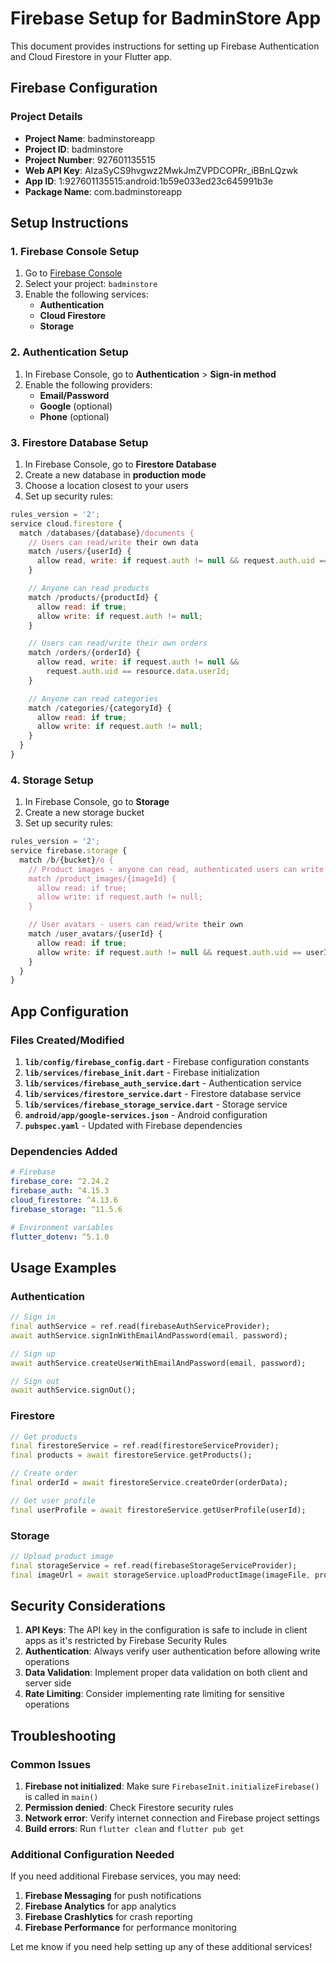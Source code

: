 # Firebase Setup for BadminStore App

This document provides instructions for setting up Firebase Authentication and Cloud Firestore in your Flutter app.

## Firebase Configuration

### Project Details

- **Project Name**: badminstoreapp
- **Project ID**: badminstore
- **Project Number**: 927601135515
- **Web API Key**: AIzaSyCS9hvgwz2MwkJmZVPDCOPRr_iBBnLQzwk
- **App ID**: 1:927601135515:android:1b59e033ed23c645991b3e
- **Package Name**: com.badminstoreapp

## Setup Instructions

### 1. Firebase Console Setup

1. Go to [Firebase Console](https://console.firebase.google.com/)
2. Select your project: `badminstore`
3. Enable the following services:
   - **Authentication**
   - **Cloud Firestore**
   - **Storage**

### 2. Authentication Setup

1. In Firebase Console, go to **Authentication** > **Sign-in method**
2. Enable the following providers:
   - **Email/Password**
   - **Google** (optional)
   - **Phone** (optional)

### 3. Firestore Database Setup

1. In Firebase Console, go to **Firestore Database**
2. Create a new database in **production mode**
3. Choose a location closest to your users
4. Set up security rules:

```javascript
rules_version = '2';
service cloud.firestore {
  match /databases/{database}/documents {
    // Users can read/write their own data
    match /users/{userId} {
      allow read, write: if request.auth != null && request.auth.uid == userId;
    }

    // Anyone can read products
    match /products/{productId} {
      allow read: if true;
      allow write: if request.auth != null;
    }

    // Users can read/write their own orders
    match /orders/{orderId} {
      allow read, write: if request.auth != null &&
        request.auth.uid == resource.data.userId;
    }

    // Anyone can read categories
    match /categories/{categoryId} {
      allow read: if true;
      allow write: if request.auth != null;
    }
  }
}
```

### 4. Storage Setup

1. In Firebase Console, go to **Storage**
2. Create a new storage bucket
3. Set up security rules:

```javascript
rules_version = '2';
service firebase.storage {
  match /b/{bucket}/o {
    // Product images - anyone can read, authenticated users can write
    match /product_images/{imageId} {
      allow read: if true;
      allow write: if request.auth != null;
    }

    // User avatars - users can read/write their own
    match /user_avatars/{userId} {
      allow read: if true;
      allow write: if request.auth != null && request.auth.uid == userId;
    }
  }
}
```

## App Configuration

### Files Created/Modified

1. **`lib/config/firebase_config.dart`** - Firebase configuration constants
2. **`lib/services/firebase_init.dart`** - Firebase initialization
3. **`lib/services/firebase_auth_service.dart`** - Authentication service
4. **`lib/services/firestore_service.dart`** - Firestore database service
5. **`lib/services/firebase_storage_service.dart`** - Storage service
6. **`android/app/google-services.json`** - Android configuration
7. **`pubspec.yaml`** - Updated with Firebase dependencies

### Dependencies Added

```yaml
# Firebase
firebase_core: ^2.24.2
firebase_auth: ^4.15.3
cloud_firestore: ^4.13.6
firebase_storage: ^11.5.6

# Environment variables
flutter_dotenv: ^5.1.0
```

## Usage Examples

### Authentication

```dart
// Sign in
final authService = ref.read(firebaseAuthServiceProvider);
await authService.signInWithEmailAndPassword(email, password);

// Sign up
await authService.createUserWithEmailAndPassword(email, password);

// Sign out
await authService.signOut();
```

### Firestore

```dart
// Get products
final firestoreService = ref.read(firestoreServiceProvider);
final products = await firestoreService.getProducts();

// Create order
final orderId = await firestoreService.createOrder(orderData);

// Get user profile
final userProfile = await firestoreService.getUserProfile(userId);
```

### Storage

```dart
// Upload product image
final storageService = ref.read(firebaseStorageServiceProvider);
final imageUrl = await storageService.uploadProductImage(imageFile, productId);
```

## Security Considerations

1. **API Keys**: The API key in the configuration is safe to include in client apps as it's restricted by Firebase Security Rules
2. **Authentication**: Always verify user authentication before allowing write operations
3. **Data Validation**: Implement proper data validation on both client and server side
4. **Rate Limiting**: Consider implementing rate limiting for sensitive operations

## Troubleshooting

### Common Issues

1. **Firebase not initialized**: Make sure `FirebaseInit.initializeFirebase()` is called in `main()`
2. **Permission denied**: Check Firestore security rules
3. **Network error**: Verify internet connection and Firebase project settings
4. **Build errors**: Run `flutter clean` and `flutter pub get`

### Additional Configuration Needed

If you need additional Firebase services, you may need:

1. **Firebase Messaging** for push notifications
2. **Firebase Analytics** for app analytics
3. **Firebase Crashlytics** for crash reporting
4. **Firebase Performance** for performance monitoring

Let me know if you need help setting up any of these additional services!
